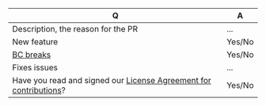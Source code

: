 | Q                                                                                                              | A
|----------------------------------------------------------------------------------------------------------------| ---
| Description, the reason for the PR                                                                             | ...
| New feature                                                                                                    | Yes/No <!-- Do not forget to update docs/ -->
| [BC breaks](https://docs.shopsys.com/en/latest/contributing/backward-compatibility-promise/)                   | Yes/No <!-- Do not forget to update UPGRADE.md -->
| Fixes issues                                                                                                   | ... <!-- Write "closes #123" for the issue to be closed automatically during merge -->
| Have you read and signed our [License Agreement for contributions](https://www.shopsys.com/license-agreement)? | Yes/No
